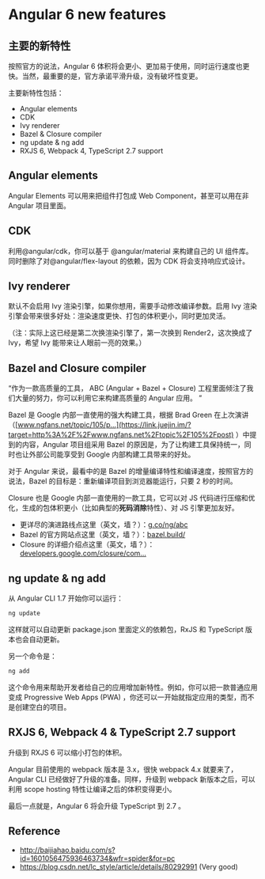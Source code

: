 # Angular 6 new features

## 主要的新特性

按照官方的说法，Angular 6 体积将会更小、更加易于使用，同时运行速度也更快。当然，最重要的是，官方承诺平滑升级，没有破坏性变更。

主要新特性包括：

- Angular elements
- CDK
- Ivy renderer
- Bazel & Closure compiler
- ng update & ng add
- RXJS 6, Webpack 4, TypeScript 2.7 support

## Angular elements

Angular Elements 可以用来把组件打包成 Web Component，甚至可以用在非 Angular 项目里面。

## CDK

利用@angular/cdk，你可以基于 @angular/material 来构建自己的 UI 组件库。同时删除了对@angular/flex-layout 的依赖，因为 CDK 将会支持响应式设计。

## Ivy renderer

默认不会启用 Ivy 渲染引擎，如果你想用，需要手动修改编译参数。启用 Ivy 渲染引擎会带来很多好处：渲染速度更快、打包的体积更小，同时更加灵活。

（注：实际上这已经是第二次换渲染引擎了，第一次换到 Render2，这次换成了 Ivy，希望 Ivy 能带来让人眼前一亮的效果。）

## Bazel and Closure compiler

“作为一款高质量的工具， ABC (Angular + Bazel + Closure) 工程里面倾注了我们大量的努力，你可以利用它来构建高质量的 Angular 应用。 ”

Bazel 是 Google 内部一直使用的强大构建工具，根据 Brad Green 在上次演讲（[www.ngfans.net/topic/105/p…](https://link.juejin.im/?target=http%3A%2F%2Fwww.ngfans.net%2Ftopic%2F105%2Fpost) ）中提到的内容，Angular 项目组采用 Bazel 的原因是，为了让构建工具保持统一，同时也让外部公司能享受到 Google 内部构建工具带来的好处。

对于 Angular 来说，最看中的是 Bazel 的增量编译特性和编译速度，按照官方的说法，Bazel 的目标是：重新编译项目到浏览器能运行，只要 2 秒的时间。

Closure 也是 Google 内部一直使用的一款工具，它可以对 JS 代码进行压缩和优化，生成的包体积更小（比如典型的**死码消除**特性）、对 JS 引擎更加友好。

- 更详尽的演进路线点这里（英文，墙？）：[g.co/ng/abc](https://link.juejin.im/?target=http%3A%2F%2Fg.co%2Fng%2Fabc)
- Bazel 的官方网站点这里（英文，墙？）：[bazel.build/](https://link.juejin.im/?target=https%3A%2F%2Fbazel.build%2F)
- Closure 的详细介绍点这里（英文，墙？）：[developers.google.com/closure/com…](https://link.juejin.im/?target=https%3A%2F%2Fdevelopers.google.com%2Fclosure%2Fcompiler%2F)

## ng update & ng add

从 Angular CLI 1.7 开始你可以运行：

```bash
ng update
```

这样就可以自动更新 package.json 里面定义的依赖包，RxJS 和 TypeScript 版本也会自动更新。

另一个命令是：

```bash
ng add
```

这个命令用来帮助开发者给自己的应用增加新特性。例如，你可以把一款普通应用变成 Progressive Web Apps (PWA) ，你还可以一开始就指定应用的类型，而不是创建空白的项目。

## RXJS 6, Webpack 4 & TypeScript 2.7 support

升级到 RXJS 6 可以缩小打包的体积。

Angular 目前使用的 webpack 版本是 3.x，很快 webpack 4.x 就要来了，Angular CLI 已经做好了升级的准备。同样，升级到 webpack 新版本之后，可以利用 scope hosting 特性让编译之后的体积变得更小。

最后一点就是，Angular 6 将会升级 TypeScript 到 2.7 。

## Reference

- <http://baijiahao.baidu.com/s?id=1601056475936463734&wfr=spider&for=pc>
- <https://blog.csdn.net/lc_style/article/details/80292991> (Very good)
